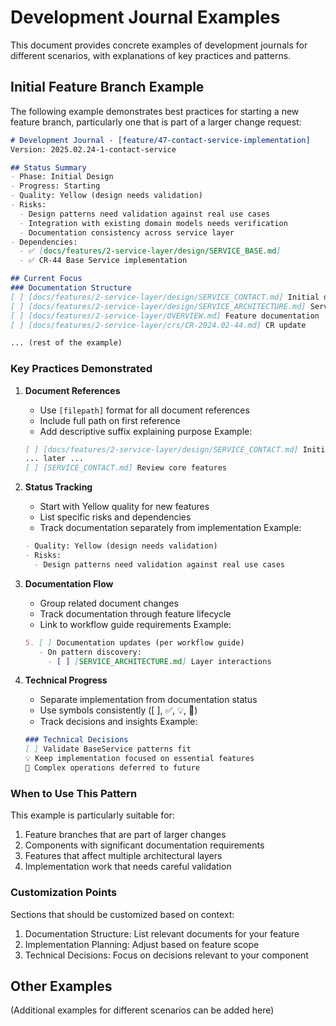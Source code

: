 # Development Journal Examples

This document provides concrete examples of development journals for different scenarios, with explanations of key practices and patterns.

## Initial Feature Branch Example

The following example demonstrates best practices for starting a new feature branch, particularly one that is part of a larger change request:

```markdown
# Development Journal - [feature/47-contact-service-implementation]
Version: 2025.02.24-1-contact-service

## Status Summary
- Phase: Initial Design
- Progress: Starting
- Quality: Yellow (design needs validation)
- Risks:
  - Design patterns need validation against real use cases
  - Integration with existing domain models needs verification
  - Documentation consistency across service layer
- Dependencies:
  - ✅ [docs/features/2-service-layer/design/SERVICE_BASE.md]
  - ✅ CR-44 Base Service implementation

## Current Focus
### Documentation Structure
[ ] [docs/features/2-service-layer/design/SERVICE_CONTACT.md] Initial design
[ ] [docs/features/2-service-layer/design/SERVICE_ARCHITECTURE.md] Service layer patterns
[ ] [docs/features/2-service-layer/OVERVIEW.md] Feature documentation
[ ] [docs/features/2-service-layer/crs/CR-2024.02-44.md] CR update

... (rest of the example)
```

### Key Practices Demonstrated

1. **Document References**
   - Use `[filepath]` format for all document references
   - Include full path on first reference
   - Add descriptive suffix explaining purpose
   Example:
   ```markdown
   [ ] [docs/features/2-service-layer/design/SERVICE_CONTACT.md] Initial design
   ... later ...
   [ ] [SERVICE_CONTACT.md] Review core features
   ```

2. **Status Tracking**
   - Start with Yellow quality for new features
   - List specific risks and dependencies
   - Track documentation separately from implementation
   Example:
   ```markdown
   - Quality: Yellow (design needs validation)
   - Risks:
     - Design patterns need validation against real use cases
   ```

3. **Documentation Flow**
   - Group related document changes
   - Track documentation through feature lifecycle
   - Link to workflow guide requirements
   Example:
   ```markdown
   5. [ ] Documentation updates (per workflow guide)
      - On pattern discovery:
        - [ ] [SERVICE_ARCHITECTURE.md] Layer interactions
   ```

4. **Technical Progress**
   - Separate implementation from documentation status
   - Use symbols consistently ([ ], ✅, 💡, 🔄)
   - Track decisions and insights
   Example:
   ```markdown
   ### Technical Decisions
   [ ] Validate BaseService patterns fit
   💡 Keep implementation focused on essential features
   🔄 Complex operations deferred to future
   ```

### When to Use This Pattern

This example is particularly suitable for:
1. Feature branches that are part of larger changes
2. Components with significant documentation requirements
3. Features that affect multiple architectural layers
4. Implementation work that needs careful validation

### Customization Points

Sections that should be customized based on context:
1. Documentation Structure: List relevant documents for your feature
2. Implementation Planning: Adjust based on feature scope
3. Technical Decisions: Focus on decisions relevant to your component

## Other Examples

(Additional examples for different scenarios can be added here)
